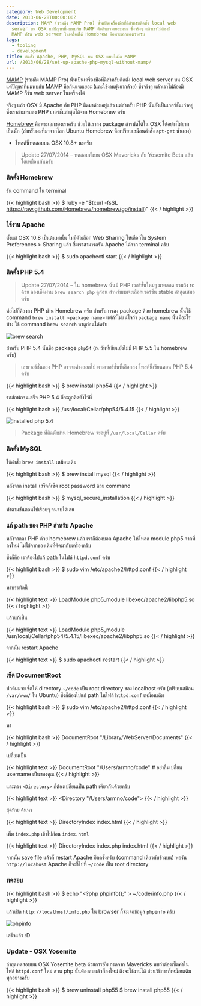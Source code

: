 ```yaml
---
categeory: Web Development
date: 2013-06-28T00:00:00Z
description: MAMP (รวมถึง MAMP Pro) นั้นเป็นเครื่องมือที่ดีสำหรับติดตั้ง local web
  server บน OSX แต่ปัญหาที่ผมพบกับ MAMP คือกินแรมเยอะมาก ซึ่งจริงๆ แล้วเราไม่ต้องมี
  MAMP ก็รัน web server ในเครื่องได้ Homebrew คือพระเอกของเราครับ
tags:
  - tooling
  - development
title: ติดตั้ง Apache, PHP, MySQL บน OSX แบบไม่ง้อ MAMP
url: /2013/06/28/set-up-apache-php-mysql-without-mamp/
---
```


[MAMP](http://www.mamp.info/en/index.html) (รวมถึง MAMP Pro) นั้นเป็นเครื่องมือที่ดีสำหรับติดตั้ง local web server บน OSX แต่ปัญหาที่ผมพบกับ MAMP คือกินแรมเยอะ (และใช้งานยุ่งยากด้วย) ซึ่งจริงๆ แล้วเราไม่ต้องมี MAMP ก็รัน web server ในเครื่องได้

จริงๆ แล้ว OSX มี Apache กับ PHP ติดมาด้วยอยู่แล้ว แต่สำหรับ PHP นั้นยังเป็นเวอร์ชั่นเก่าอยู่ ซึ่งเราสามารถลง PHP เวอร์ชั่นล่าสุดได้จาก Homebrew ครับ

[Homebrew](http://brew.sh) คือพระเอกของเราครับ ช่วยให้เราลง package สารพัดได้ใน OSX ได้อย่างไม่ยากเย็นนัก (สำหรับผมที่มาจากโลก Ubuntu Homebrew คือเปรียบเสมือนคำสั่ง `apt-get` นั่นเอง)

- โพสต์นี้ทดสอบบน OSX 10.8+ นะครับ

<blockquote>
  Update 27/07/2014 &ndash; ทดสอบทั้งบน OSX Mavericks กับ Yosemite Beta แล้ว ได้เหมือนกันครับ
</blockquote>

### ติดตั้ง Homebrew

รัน command ใน terminal

{{< highlight bash >}}
$ ruby -e "$(curl -fsSL https://raw.github.com/Homebrew/homebrew/go/install)"
{{< / highlight >}}

### ใช้งาน Apache

ตั้งแต่ OSX 10.8 เป็นต้นมานั้น ไม่มีตัวเลือก Web Sharing ให้เลือกใน System Preferences > Sharing แล้ว ซึ่งเราสามารถรัน Apache ได้จาก terminal ครับ

{{< highlight bash >}}
$ sudo apachectl start
{{< / highlight >}}

### ติดตั้ง PHP 5.4

<blockquote>
  Update 27/07/2014 &ndash; ใน homebrew นั้นมี PHP เวอร์ชั่นใหม่ๆ มาตลอด รวมถึง rc ด้วย ลองเช็คผ่าน <code>brew search php</code> ดูก่อน สำหรับผมจะเลือกเวอร์ชั่น stable ล่าสุดเสมอครับ
</blockquote>

ต่อไปก็ต้องลง PHP ผ่าน Homebrew ครับ สำหรับการลง package ด้วย homebrew นั้นใช้ command <code>brew install &lt;package name&gt;</code> แต่ถ้าไม่แน่ใจว่า <code>package name</code> นั้นมีอะไรบ้าง ใช้ command <code>brew search</code> หาดูก่อนได้ครับ

![brew search](http://farm8.staticflickr.com/7337/9160240552_c55243a996_o.png)

สำหรับ PHP 5.4 นั้นชื่อ package <code>php54</code> (ณ วันที่เขียนยังไม่มี PHP 5.5 ใน homebrew ครับ)

> เลขเวอร์ชั่นของ PHP อาจจะต่างออกไป ตามเวอร์ชั่นที่เลือกลง โพสต์นี้เขียนตอน PHP 5.4 ครับ

{{< highlight bash >}}
$ brew install php54
{{< / highlight >}}

รอสักพักจนเสร็จ PHP 5.4 ก็จะถูกติดตั้งไว้ที่

{{< highlight bash >}}
/usr/local/Cellar/php54/5.4.15
{{< / highlight >}}

![installed php 5.4](http://farm4.staticflickr.com/3708/9158088329_903636e415_z.jpg)

> Package ที่ติดตั้งผ่าน Homebrew จะอยู่ที่ <code>/usr/local/Cellar</code> ครับ

### ติดตั้ง MySQL

ใช้คำสั่ง <code>brew install</code> เหมือนเดิม

{{< highlight bash >}}
$ brew install mysql
{{< / highlight >}}

หลังจาก install เสร็จก็เซ็ต root password ด้วย command

{{< highlight bash >}}
$ mysql_secure_installation
{{< / highlight >}}

ทำตามขั้นตอนไปเรื่อยๆ จนจบได้เลย

### แก้ path ของ PHP สำหรับ Apache

หลังจากลง PHP ด้วย homebrew แล้ว เราก็ต้องบอก Apache ให้โหลด module php5 จากที่ลงใหม่ ไม่ใช่จากของเดิมที่ติดมากับเครื่องครับ

ซึ่งก็คือ เราต้องไปแก้ path ในไฟล์ <code>httpd.conf</code> ครับ

{{< highlight bash >}}
$ sudo vim /etc/apache2/httpd.conf
{{< / highlight >}}

หาบรรทัดนี้

{{< highlight text >}}
LoadModule php5_module libexec/apache2/libphp5.so
{{< / highlight >}}

แล้วแก้เป็น

{{< highlight text >}}
LoadModule php5_module /usr/local/Cellar/php54/5.4.15/libexec/apache2/libphp5.so
{{< / highlight >}}

จากนั้น restart Apache

{{< highlight text >}}
$ sudo apachectl restart
{{< / highlight >}}

### เซ็ต DocumentRoot

ปกติผมจะเซ็ตให้ directory <code>~/code</code> เป็น root directory ของ localhost ครับ (เปรียบเสมือน <code>/var/www/</code> ใน Ubuntu) ซึ่งก็ต้องไปแก้ path ในไฟล์ <code>httpd.conf</code> เหมือนเดิม

{{< highlight bash >}}
$ sudo vim /etc/apache2/httpd.conf
{{< / highlight >}}

หา

{{< highlight bash >}}
DocumentRoot "/Library/WebServer/Documents"
{{< / highlight >}}

เปลี่ยนเป็น

{{< highlight text >}}
DocumentRoot "/Users/armno/code" # อย่าลืมเปลี่ยน username เป็นของคุณ
{{< / highlight >}}

และตรง <code>&lt;Directory&gt;</code> ก็ต้องเปลี่ยนเป็น path เดียวกันด้วยครับ

{{< highlight text >}}
<Directory "/Users/armno/code">
{{< / highlight >}}

สุดท้าย ค้นหา

{{< highlight text >}}
<IfModule dir_module>
    DirectoryIndex index.html
</IfModule>
{{< / highlight >}}

เพิ่ม <code>index.php</code> เข้าไปก่อน <code>index.html</code>

{{< highlight text >}}
<IfModule dir_module>
    DirectoryIndex index.php index.html
</IfModule>
{{< / highlight >}}

จากนั้น save file แล้วก็ restart Apache อีกครั้งครับ (command เดียวกับข้างบน) พอรัน `http://locahost` Apache ก็จะชี้ไปที่ `~/code` เป็น root directory

### ทดสอบ

{{< highlight bash >}}
$ echo "<?php phpinfo();" > ~/code/info.php
{{< / highlight >}}

แล้วเปิด <code>http://localhost/info.php</code> ใน browser ก็จะเจอข้อมูล <code>phpinfo</code> ครับ

![phpinfo](http://farm6.staticflickr.com/5513/9158338115_1a9c7169eb_o.png)

เสร็จแล้ว :D

### Update - OSX Yosemite

ล่าสุดทดสอบบน OSX Yosemite beta ด้วยการอัพเกรดจาก Mavericks พบว่าต้องเซ็ตค่าในไฟล์ `httpd.conf` ใหม่ ส่วน php นั้นต้องลบแล้วก็ลงใหม่ ถึงจะใช้งานได้ ส่วนวิธีการก็เหมือนเดิมทุกอย่างครับ

{{< highlight bash >}}
$ brew uninstall php55
$ brew install php55
{{< / highlight >}}
